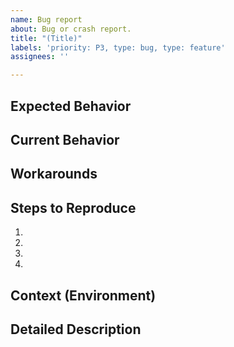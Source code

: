 ```yaml
---
name: Bug report
about: Bug or crash report.
title: "(Title)"
labels: 'priority: P3, type: bug, type: feature'
assignees: ''

---
```


<!-- Fill in relevant sections, remove the rest. -->

## Expected Behavior
<!-- Tell us what should happen -->

## Current Behavior
<!-- Tell us what happens instead of the expected behavior -->

## Workarounds
<!-- Not obligatory, if you found a workaround can help unlock other users, -->

## Steps to Reproduce
<!-- Provide a link to a live example, or an unambiguous set of steps to -->
<!-- reproduce this bug. Include code to reproduce, if relevant -->

1.
2.
3.
4.

## Context (Environment)
<!-- How has this issue affected you? What are you trying to accomplish? -->
<!-- Providing context helps us come up with a solution that is most useful in the real world -->

## Detailed Description
<!-- Provide a detailed description of the change or addition you are proposing -->
